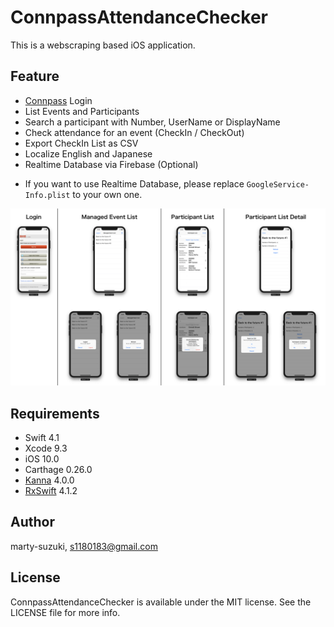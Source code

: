 # ConnpassAttendanceChecker

This is a webscraping based iOS application.

## Feature

- [Connpass](https://connpass.com) Login
- List Events and Participants
- Search a participant with Number, UserName or DisplayName
- Check attendance for an event (CheckIn / CheckOut)
- Export CheckIn List as CSV
- Localize English and Japanese
- Realtime Database via Firebase (Optional)

* If you want to use Realtime Database, please replace `GoogleService-Info.plist` to your own one.

![](./Images/image.png)

## Requirements

- Swift 4.1
- Xcode 9.3
- iOS 10.0
- Carthage 0.26.0
- [Kanna](https://github.com/tid-kijyun/Kanna) 4.0.0
- [RxSwift](https://github.com/ReactiveX/RxSwift) 4.1.2

## Author

marty-suzuki, s1180183@gmail.com

## License

ConnpassAttendanceChecker is available under the MIT license. See the LICENSE file for more info.
